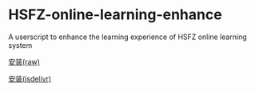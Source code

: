 # HSFZ-online-learning-enhance
A userscript to enhance the learning experience of HSFZ online learning system

[安装(raw)](https://raw.githubusercontents.com/Rusmere/HSFZ-online-learning-enhance/main/HSFZ%20%E5%9C%A8%E7%BA%BF%E5%AD%A6%E4%B9%A0%E5%A2%9E%E5%BC%BA.user.js)

[安装(jsdelivr)](https://cdn.jsdelivr.net/gh/Rusmere/HSFZ-online-learning-enhance/HSFZ%20%E5%9C%A8%E7%BA%BF%E5%AD%A6%E4%B9%A0%E5%A2%9E%E5%BC%BA.user.js)
